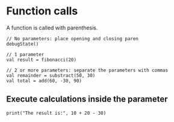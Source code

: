 # Function calls

A function is called with parenthesis.

```misti
// No parameters: place opening and closing paren
debugState()

// 1 parameter
val result = fibonacci(20)

// 2 or more parameters: separate the parameters with commas
val remainder = substract(50, 30)
val total = add(60, -30, 90)
```

## Execute calculations inside the parameter

```misti
print("The result is:", 10 + 20 - 30)
```
